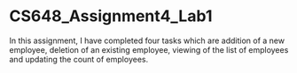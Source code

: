 # CS648_Assignment4_Lab1

In this assignment, I have completed four tasks which are addition of a new employee, deletion of an existing employee, viewing of the list of employees and updating the count of employees.
